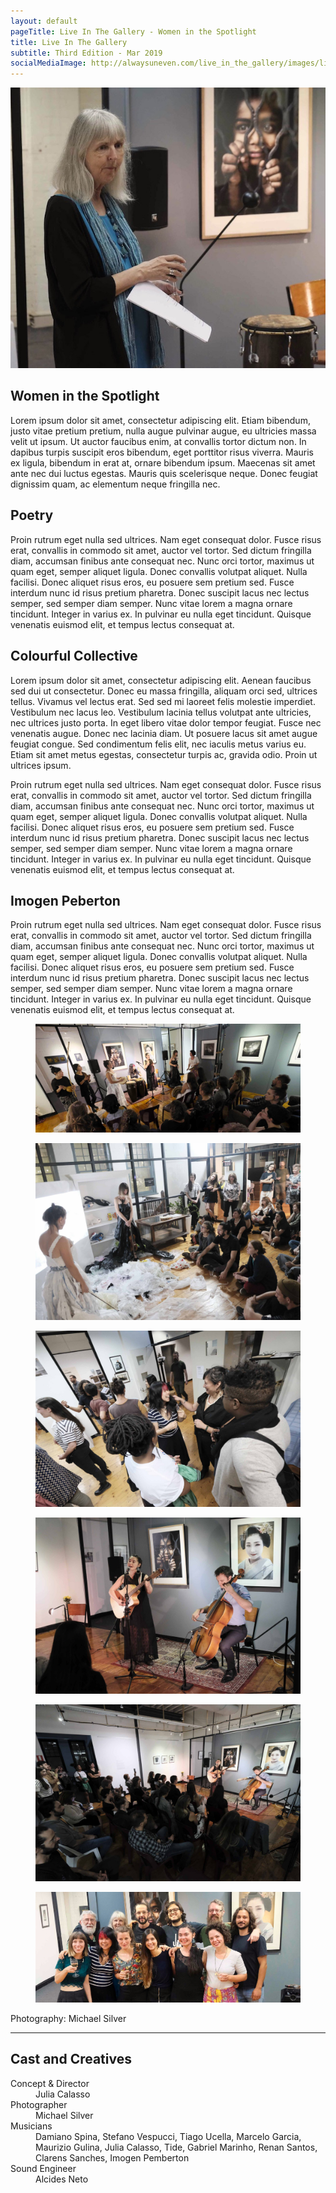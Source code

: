 ```yaml
---
layout: default
pageTitle: Live In The Gallery - Women in the Spotlight
title: Live In The Gallery
subtitle: Third Edition - Mar 2019
socialMediaImage: http://alwaysuneven.com/live_in_the_gallery/images/live_in_the_gallery_3_edition.jpg
---
```


<img class="img-fluid float-right ml-3 mb-3" src="images/live_in_the_gallery_poetry_side.jpg" />

## Women in the Spotlight

Lorem ipsum dolor sit amet, consectetur adipiscing elit. Etiam bibendum, justo vitae pretium pretium, nulla augue pulvinar augue, eu ultricies massa velit ut ipsum. Ut auctor faucibus enim, at convallis tortor dictum non. In dapibus turpis suscipit eros bibendum, eget porttitor risus viverra. Mauris ex ligula, bibendum in erat at, ornare bibendum ipsum. Maecenas sit amet ante nec dui luctus egestas. Mauris quis scelerisque neque. Donec feugiat dignissim quam, ac elementum neque fringilla nec. 

## Poetry

Proin rutrum eget nulla sed ultrices. Nam eget consequat dolor. Fusce risus erat, convallis in commodo sit amet, 
auctor vel tortor. Sed dictum fringilla diam, accumsan finibus ante consequat nec. Nunc orci tortor, maximus ut quam eget, semper aliquet ligula. Donec convallis volutpat aliquet. Nulla facilisi. Donec aliquet risus eros, eu posuere sem pretium sed. Fusce interdum nunc id risus pretium pharetra. Donec suscipit lacus nec lectus semper, sed semper diam semper. Nunc vitae lorem a magna ornare tincidunt. Integer in varius ex. In pulvinar eu nulla eget tincidunt. Quisque venenatis euismod elit, et tempus lectus consequat at.


## Colourful Collective

Lorem ipsum dolor sit amet, consectetur adipiscing elit. Aenean faucibus sed dui ut consectetur. Donec eu massa fringilla, aliquam orci sed, ultrices tellus. Vivamus vel lectus erat. Sed sed mi laoreet felis molestie imperdiet. Vestibulum nec lacus leo. Vestibulum lacinia tellus volutpat ante ultricies, nec ultrices justo porta. In eget libero vitae dolor tempor feugiat. Fusce nec venenatis augue. Donec nec lacinia diam. Ut posuere lacus sit amet augue feugiat congue. Sed condimentum felis elit, nec iaculis metus varius eu. Etiam sit amet metus egestas, consectetur turpis ac, gravida odio. Proin ut ultrices ipsum.

Proin rutrum eget nulla sed ultrices. Nam eget consequat dolor. Fusce risus erat, convallis in commodo sit amet, auctor vel tortor. Sed dictum fringilla diam, accumsan finibus ante consequat nec. Nunc orci tortor, maximus ut quam eget, semper aliquet ligula. Donec convallis volutpat aliquet. Nulla facilisi. Donec aliquet risus eros, eu posuere sem pretium sed. Fusce interdum nunc id risus pretium pharetra. Donec suscipit lacus nec lectus semper, sed semper diam semper. Nunc vitae lorem a magna ornare tincidunt. Integer in varius ex. In pulvinar eu nulla eget tincidunt. Quisque venenatis euismod elit, et tempus lectus consequat at.
 
## Imogen Peberton

Proin rutrum eget nulla sed ultrices. Nam eget consequat dolor. Fusce risus erat, convallis in commodo sit amet, auctor vel tortor. Sed dictum fringilla diam, accumsan finibus ante consequat nec. Nunc orci tortor, maximus ut quam eget, semper aliquet ligula. Donec convallis volutpat aliquet. Nulla facilisi. Donec aliquet risus eros, eu posuere sem pretium sed. Fusce interdum nunc id risus pretium pharetra. Donec suscipit lacus nec lectus semper, sed semper diam semper. Nunc vitae lorem a magna ornare tincidunt. Integer in varius ex. In pulvinar eu nulla eget tincidunt. Quisque venenatis euismod elit, et tempus lectus consequat at.


<div class="row">
  <figure class=" col-lg-12 col-md-12">
      <img class="img-fluid" src="images/live_in_the_gallery_women_thin.jpg">
  </figure>
  <figure class=" col-lg-6 col-md-6">
      <img class="img-fluid" src="images/live_in_the_gallery_colourful_collective.jpg">
  </figure>
  <figure class=" col-lg-6 col-md-6">
      <img class="img-fluid" src="images/live_in_the_gallery_crowd.jpg">
  </figure>
  <figure class=" col-lg-6 col-md-6">
      <img class="img-fluid" src="images/live_in_the_gallery_imo_duo.jpg">
  </figure>
  <figure class=" col-lg-6 col-md-6">
      <img class="img-fluid" src="images/live_in_the_gallery_imo_audience.jpg">
  </figure>
  
  <figure class=" col-lg-12 col-md-12">
      <img class="img-fluid" src="images/live_in_the_gallery_crew_thin.jpg">
  </figure>
    <div class="col-12">
    <p class="lead">
      Photography: Michael Silver
    </p>
  </div>
</div>


<hr>    
 <h2 class="content-subhead">Cast and Creatives</h2>     

<dl class="row">
  <dt class="col-6">Concept &amp; Director</dt>
  <dd class="col-6">Julia Calasso</dd>

  <dt class="col-6">Photographer</dt>
  <dd class="col-6">Michael Silver</dd>

  <dt class="col-6">Musicians</dt>
  <dd class="col-6">Damiano Spina, Stefano Vespucci, Tiago Ucella, Marcelo Garcia, Maurizio Gulina, Julia Calasso, Tide, Gabriel Marinho, Renan Santos, Clarens Sanches, Imogen Pemberton</dd>

  <dt class="col-6">Sound Engineer</dt>
  <dd class="col-6">Alcides Neto</dd>

</dl>

